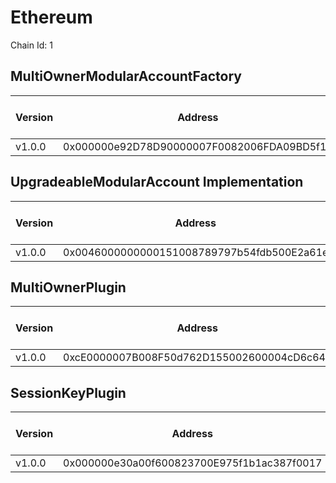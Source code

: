 # Ethereum
Chain Id: 1

## MultiOwnerModularAccountFactory

| Version | Address | Explorer Link | Salt | Deploy Script Run |
| ------- | ------------------------------------------ | ----------------------------------------------------------------------------------- | ---------------------------- | --------------------------------------------------------- |
| v1.0.0  | 0x000000e92D78D90000007F0082006FDA09BD5f11 | [explorer](https://etherscan.io/address/0x000000e92D78D90000007F0082006FDA09BD5f11) | `0x5db157a188f31855e74efff3` | [run](../../broadcast/Deploy.s.sol/1/run-1707343636.json) |

## UpgradeableModularAccount Implementation

| Version | Address | Explorer Link | Salt | Deploy Script Run |
| ------- | ------------------------------------------ | ----------------------------------------------------------------------------------- | ---------------------------- | --------------------------------------------------------- |
| v1.0.0  | 0x0046000000000151008789797b54fdb500E2a61e | [explorer](https://etherscan.io/address/0x0046000000000151008789797b54fdb500E2a61e) | `0x3249843e32cfdd3724630092` | [run](../../broadcast/Deploy.s.sol/1/run-1707343636.json) |

## MultiOwnerPlugin

| Version | Address | Explorer Link | Salt | Deploy Script Run |
| ------- | ------------------------------------------ | ----------------------------------------------------------------------------------- | ---------------------------- | --------------------------------------------------------- |
| v1.0.0  | 0xcE0000007B008F50d762D155002600004cD6c647 | [explorer](https://etherscan.io/address/0xcE0000007B008F50d762D155002600004cD6c647) | `0x9292f6fd68967e13eda2502d` | [run](../../broadcast/Deploy.s.sol/1/run-1707343636.json) |

## SessionKeyPlugin

| Version | Address | Explorer Link | Salt | Deploy Script Run |
| ------- | ------------------------------------------ | ----------------------------------------------------------------------------------- | ---------------------------- | --------------------------------------------------------- |
| v1.0.0  | 0x000000e30a00f600823700E975f1b1ac387f0017 | [explorer](https://etherscan.io/address/0x000000e30a00f600823700E975f1b1ac387f0017) | `0x27f40fd3b6cb45339dbcecac` | [run](../../broadcast/Deploy.s.sol/1/run-1707343636.json) |
